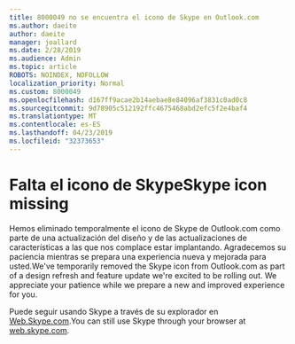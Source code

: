 ```yaml
---
title: 8000049 no se encuentra el icono de Skype en Outlook.com
ms.author: daeite
author: daeite
manager: joallard
ms.date: 2/28/2019
ms.audience: Admin
ms.topic: article
ROBOTS: NOINDEX, NOFOLLOW
localization_priority: Normal
ms.custom: 8000049
ms.openlocfilehash: d167ff9acae2b14aebae8e84096af3831c0ad0c8
ms.sourcegitcommit: 9d78905c512192ffc4675468abd2efc5f2e4baf4
ms.translationtype: MT
ms.contentlocale: es-ES
ms.lasthandoff: 04/23/2019
ms.locfileid: "32373653"
---
```

# <a name="skype-icon-missing"></a><span data-ttu-id="64f1d-102">Falta el icono de Skype</span><span class="sxs-lookup"><span data-stu-id="64f1d-102">Skype icon missing</span></span>

<span data-ttu-id="64f1d-103">Hemos eliminado temporalmente el icono de Skype de Outlook.com como parte de una actualización del diseño y de las actualizaciones de características a las que nos complace estar implantando. Agradecemos su paciencia mientras se prepara una experiencia nueva y mejorada para usted.</span><span class="sxs-lookup"><span data-stu-id="64f1d-103">We've temporarily removed the Skype icon from Outlook.com as part of a design refresh and feature update we're excited to be rolling out. We appreciate your patience while we prepare a new and improved experience for you.</span></span>

<span data-ttu-id="64f1d-104">Puede seguir usando Skype a través de su explorador en [Web.Skype.com](https://web.skype.com).</span><span class="sxs-lookup"><span data-stu-id="64f1d-104">You can still use Skype through your browser at [web.skype.com](https://web.skype.com).</span></span>